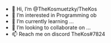 - 👋 Hi, I’m @TheKosmuetzky/TheKos
- 👀 I’m interested in Programming ob
- 🌱 I’m currently learning ...
- 💞️ I’m looking to collaborate on ...
- 📫 Reach me on discord TheKos#7824

